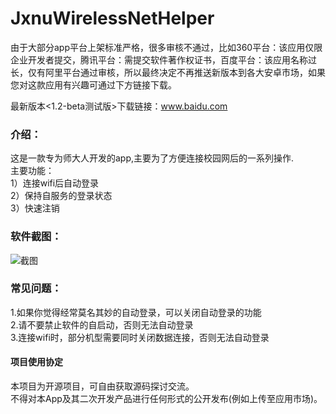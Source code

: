 # JxnuWirelessNetHelper
由于大部分app平台上架标准严格，很多审核不通过，比如360平台：该应用仅限企业开发者提交，腾讯平台：需提交软件著作权证书，百度平台：该应用名称过长，仅有阿里平台通过审核，所以最终决定不再推送新版本到各大安卓市场，如果您对这款应用有兴趣可通过下方链接下载。<br>

最新版本<1.2-beta测试版>下载链接：www.baidu.com<br>

### 介绍：<br>
这是一款专为师大人开发的app,主要为了方便连接校园网后的一系列操作.<br>
主要功能：<br>
1）连接wifi后自动登录<br>
2）保持自服务的登录状态<br>
3）快速注销<br>
  
### 软件截图：<br>
![截图](https://raw.githubusercontent.com/mgzgithub/JxnuWirelessNetHelper/master/img/screen.png)

### 常见问题：<br>
1.如果你觉得经常莫名其妙的自动登录，可以关闭自动登录的功能<br>
2.请不要禁止软件的自启动，否则无法自动登录<br>
3.连接wifi时，部分机型需要同时关闭数据连接，否则无法自动登录<br>


#### 项目使用协定<br>
本项目为开源项目，可自由获取源码探讨交流。<br>
不得对本App及其二次开发产品进行任何形式的公开发布(例如上传至应用市场)。<br>
